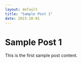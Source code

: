 ```yaml
---
layout: default
title: "Sample Post 1"
date: 2023-10-01
---
```


# Sample Post 1
This is the first sample post content.
